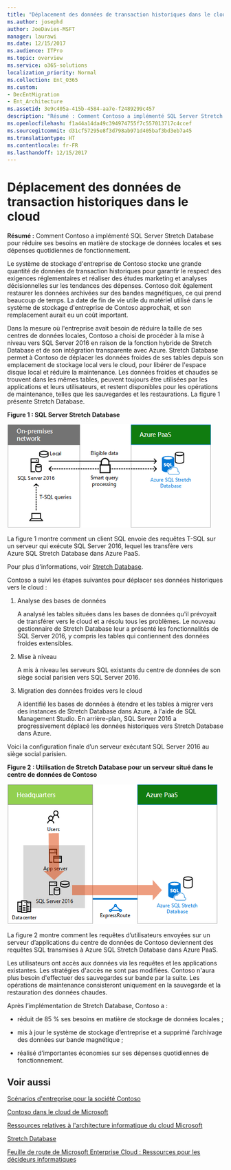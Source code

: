 ```yaml
---
title: "Déplacement des données de transaction historiques dans le cloud"
ms.author: josephd
author: JoeDavies-MSFT
manager: laurawi
ms.date: 12/15/2017
ms.audience: ITPro
ms.topic: overview
ms.service: o365-solutions
localization_priority: Normal
ms.collection: Ent_O365
ms.custom:
- DecEntMigration
- Ent_Architecture
ms.assetid: 3e9c405a-415b-4584-aa7e-f2489299c457
description: "Résumé : Comment Contoso a implémenté SQL Server Stretch Database pour réduire ses besoins en matière de stockage de données locales et ses dépenses quotidiennes de fonctionnement."
ms.openlocfilehash: f1a44a14da49c394974755f7c557013717c4ccef
ms.sourcegitcommit: d31cf57295e8f3d798ab971d405baf3bd3eb7a45
ms.translationtype: HT
ms.contentlocale: fr-FR
ms.lasthandoff: 12/15/2017
---
```

# <a name="moving-historical-transaction-data-to-the-cloud"></a>Déplacement des données de transaction historiques dans le cloud

 **Résumé :** Comment Contoso a implémenté SQL Server Stretch Database pour réduire ses besoins en matière de stockage de données locales et ses dépenses quotidiennes de fonctionnement.
  
Le système de stockage d'entreprise de Contoso stocke une grande quantité de données de transaction historiques pour garantir le respect des exigences réglementaires et réaliser des études marketing et analyses décisionnelles sur les tendances des dépenses. Contoso doit également restaurer les données archivées sur des bandes magnétiques, ce qui prend beaucoup de temps. La date de fin de vie utile du matériel utilisé dans le système de stockage d'entreprise de Contoso approchait, et son remplacement aurait eu un coût important. 
  
Dans la mesure où l'entreprise avait besoin de réduire la taille de ses centres de données locales, Contoso a choisi de procéder à la mise à niveau vers SQL Server 2016 en raison de la fonction hybride de Stretch Database et de son intégration transparente avec Azure. Stretch Database permet à Contoso de déplacer les données froides de ses tables depuis son emplacement de stockage local vers le cloud, pour libérer de l'espace disque local et réduire la maintenance. Les données froides et chaudes se trouvent dans les mêmes tables, peuvent toujours être utilisées par les applications et leurs utilisateurs, et restent disponibles pour les opérations de maintenance, telles que les sauvegardes et les restaurations. La figure 1 présente Stretch Database.
  
**Figure 1 : SQL Server Stretch Database**

![Stretch Database avec SQL Server comme solution de données hybride](images/Contoso_Poster/StretchDB01.png)
  
La figure 1 montre comment un client SQL envoie des requêtes T-SQL sur un serveur qui exécute SQL Server 2016, lequel les transfère vers Azure SQL Stretch Database dans Azure PaaS.
  
Pour plus d'informations, voir [Stretch Database](https://msdn.microsoft.com/library/dn935011.aspx).
  
Contoso a suivi les étapes suivantes pour déplacer ses données historiques vers le cloud :
  
1. Analyse des bases de données
    
    A analysé les tables situées dans les bases de données qu'il prévoyait de transférer vers le cloud et a résolu tous les problèmes. Le nouveau gestionnaire de Stretch Database leur a présenté les fonctionnalités de SQL Server 2016, y compris les tables qui contiennent des données froides extensibles.
    
2. Mise à niveau
    
    A mis à niveau les serveurs SQL existants du centre de données de son siège social parisien vers SQL Server 2016.
    
3. Migration des données froides vers le cloud
    
    A identifié les bases de données à étendre et les tables à migrer vers des instances de Stretch Database dans Azure, à l'aide de SQL Management Studio. En arrière-plan, SQL Server 2016 a progressivement déplacé les données historiques vers Stretch Database dans Azure.
    
Voici la configuration finale d’un serveur exécutant SQL Server 2016 au siège social parisien.
  
**Figure 2 : Utilisation de Stretch Database pour un serveur situé dans le centre de données de Contoso**

![Configuration de Contoso pour Stretch Database avec SQL Server pour un ordinateur unique exécutant SQL Server](images/Contoso_Poster/StretchDB02.png)

  
La figure 2 montre comment les requêtes d’utilisateurs envoyées sur un serveur d’applications du centre de données de Contoso deviennent des requêtes SQL transmises à Azure SQL Stretch Database dans Azure PaaS.
  
Les utilisateurs ont accès aux données via les requêtes et les applications existantes. Les stratégies d'accès ne sont pas modifiées. Contoso n'aura plus besoin d'effectuer des sauvegardes sur bande par la suite. Les opérations de maintenance consisteront uniquement en la sauvegarde et la restauration des données chaudes.
  
Après l’implémentation de Stretch Database, Contoso a :
  
- réduit de 85 % ses besoins en matière de stockage de données locales ;
    
- mis à jour le système de stockage d’entreprise et a supprimé l’archivage des données sur bande magnétique ;
    
- réalisé d’importantes économies sur ses dépenses quotidiennes de fonctionnement.
    
## <a name="see-also"></a>Voir aussi

[Scénarios d'entreprise pour la société Contoso](enterprise-scenarios-for-the-contoso-corporation.md)
  
[Contoso dans le cloud de Microsoft](contoso-in-the-microsoft-cloud.md)
  
[Ressources relatives à l'architecture informatique du cloud Microsoft](microsoft-cloud-it-architecture-resources.md)

[Stretch Database](https://msdn.microsoft.com/library/dn935011.aspx)
  
[Feuille de route de Microsoft Enterprise Cloud : Ressources pour les décideurs informatiques](https://sway.com/FJ2xsyWtkJc2taRD)




